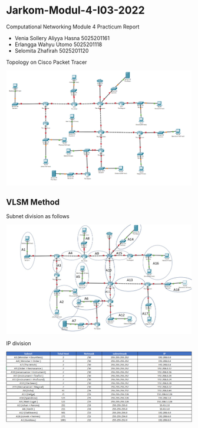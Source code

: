 # Jarkom-Modul-4-I03-2022

Computational Networking Module 4 Practicum Report

* Venia Sollery Aliyya Hasna 5025201161
* Erlangga Wahyu Utomo 5025201118
* Selomita Zhafirah 5025201120

Topology on Cisco Packet Tracer

![CPT_Topology](/img/CPT_Topology.png)

## VLSM Method

Subnet division as follows

![Subnet_Division](/img/klasifikasi.jpg)

IP division

![table_division](/img/table_division.png)